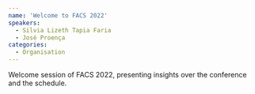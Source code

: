 ```yaml
---
name: 'Welcome to FACS 2022'
speakers:
  - Silvia Lizeth Tapia Faria
  - José Proença
categories:
  - Organisation
---
```



Welcome session of FACS 2022, presenting insights over the conference and the schedule.
